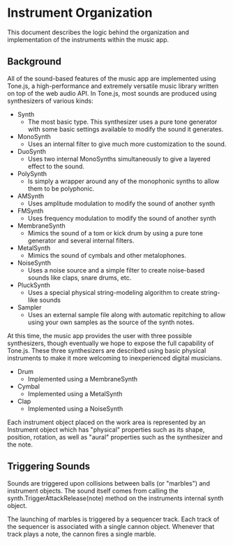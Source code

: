 # Instrument Organization
This document describes the logic behind the organization and implementation of the instruments within the music app.

## Background
All of the sound-based features of the music app are implemented using Tone.js, a high-performance and extremely versatile music library written on top of the web audio API. In Tone.js, most sounds are produced using synthesizers of various kinds:

- Synth
    - The most basic type. This synthesizer uses a pure tone generator with some basic settings available to modify the sound it generates.
- MonoSynth
    - Uses an internal filter to give much more customization to the sound.
- DuoSynth
    - Uses two internal MonoSynths simultaneously to give a layered effect to the sound.
- PolySynth
    - Is simply a wrapper around any of the monophonic synths to allow them to be polyphonic.
- AMSynth
    - Uses amplitude modulation to modify the sound of another synth
- FMSynth
    - Uses frequency modulation to modify the sound of another synth
- MembraneSynth
    - Mimics the sound of a tom or kick drum by using a pure tone generator and several internal filters.
- MetalSynth
    - Mimics the sound of cymbals and other metalophones.
- NoiseSynth
    - Uses a noise source and a simple filter to create noise-based sounds like claps, snare drums, etc.
- PluckSynth
    - Uses a special physical string-modeling algorithm to create string-like sounds
- Sampler
    - Uses an external sample file along with automatic repitching to allow using your own samples as the source of the synth notes.

At this time, the music app provides the user with three possible synthesizers, though eventually we hope to expose the full capability of Tone.js. These three synthesizers are described using basic physical instruments to make it more welcoming to inexperienced digital musicians.

- Drum
    - Implemented using a MembraneSynth
- Cymbal
    - Implemented using a MetalSynth
- Clap
    - Implemented using a NoiseSynth

Each instrument object placed on the work area is represented by an Instrument object which has "physical" properties such as its shape, position, rotation, as well as "aural" properties such as the synthesizer and the note.

## Triggering Sounds
Sounds are triggered upon collisions between balls (or "marbles") and instrument objects. The sound itself comes from calling the synth.TriggerAttackRelease(note) method on the instruments internal synth object.

The launching of marbles is triggered by a sequencer track. Each track of the sequencer is associated with a single cannon object. Whenever that track plays a note, the cannon fires a single marble. 